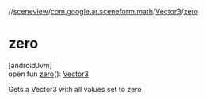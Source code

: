 //[sceneview](../../../index.md)/[com.google.ar.sceneform.math](../index.md)/[Vector3](index.md)/[zero](zero.md)

# zero

[androidJvm]\
open fun [zero](zero.md)(): [Vector3](index.md)

Gets a Vector3 with all values set to zero
